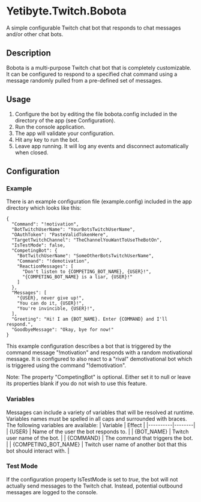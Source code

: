 # Yetibyte.Twitch.Bobota
A simple configurable Twitch chat bot that responds to chat messages and/or other chat bots.

## Description

Bobota is a multi-purpose Twitch chat bot that is completely customizable. It can be configured to respond to a specified chat command using a message randomly pulled from a 
pre-defined set of messages.

## Usage

1. Configure the bot by editing the file bobota.config included in the directory of the app (see Configuration).
2. Run the console application.
3. The app will validate your configuration.
4. Hit any key to run the bot.
5. Leave app running. It will log any events and disconnect automatically when closed.

## Configuration

### Example

There is an example configuration file (example.config) included in the app directory which looks like this:

    {
      "Command": "!motivation",
      "BotTwitchUserName": "YourBotsTwitchUserName",
      "OAuthToken": "PasteValidTokenHere",
      "TargetTwitchChannel": "TheChannelYouWantToUseTheBotOn",
      "IsTestMode": false,
      "CompetingBot": {
        "BotTwitchUserName": "SomeOtherBotsTwitchUserName",
        "Command": "!demotivation",
        "ReactionMessages": [ 
          "Don't listen to {COMPETING_BOT_NAME}, {USER}!", 
          "{COMPETING_BOT_NAME} is a liar, {USER}!" 
        ]
      },
      "Messages": [ 
        "{USER}, never give up!",
        "You can do it, {USER}!",
        "You're invincible, {USER}!",
      ],
      "Greeting": "Hi! I am {BOT_NAME}. Enter {COMMAND} and I'll respond.",
      "GoodbyeMessage": "Okay, bye for now!"
    }
    
This example configuration describes a bot that is triggered by the command message "!motivation" and responds with a random motivational message.
It is configured to also react to a "rival" demotivational bot which is triggered using the command "!demotivation".

Note: The property "CompetingBot" is optional. Either set it to null or leave its properties blank if you do not wish to use this feature.

### Variables

Messages can include a variety of variables that will be resolved at runtime. Variables names must be spelled in all caps and surrounded with braces.
The following variables are available:
| Variable | Effect |
|----------|--------|
| {USER} | Name of the user the bot responds to. |
| {BOT_NAME} | Twitch user name of the bot. |
| {COMMAND} | The command that triggers the bot. |
| {COMPETING_BOT_NAME} | Twitch user name of another bot that this bot should interact with. |

### Test Mode

If the configuration property IsTestMode is set to *true*, the bot will not actually send messages to the Twitch chat.
Instead, potential outbound messages are logged to the console.
